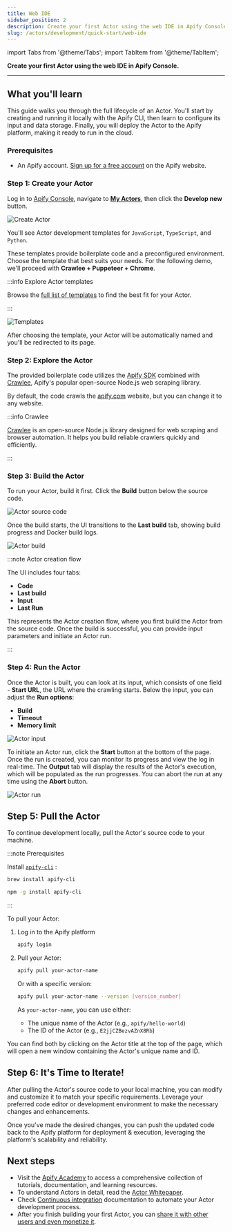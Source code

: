 ```yaml
---
title: Web IDE
sidebar_position: 2
description: Create your first Actor using the web IDE in Apify Console.
slug: /actors/development/quick-start/web-ide
---
```


import Tabs from '@theme/Tabs';
import TabItem from '@theme/TabItem';

**Create your first Actor using the web IDE in Apify Console.**

---

## What you'll learn

This guide walks you through the full lifecycle of an Actor. You'll start by creating and running it locally with the Apify CLI, then learn to configure its input and data storage. Finally, you will deploy the Actor to the Apify platform, making it ready to run in the cloud.

### Prerequisites

- An Apify account. [Sign up for a free account](https://console.apify.com/sign-up) on the Apify website.

### Step 1: Create your Actor

Log in to [Apify Console](https://console.apify.com), navigate to [**My Actors**](https://console.apify.com/actors/development/my-actors), then click the **Develop new** button.

![Create Actor](./images/create-actor.png)

You'll see Actor development templates for `JavaScript`, `TypeScript`, and `Python`.

These templates provide boilerplate code and a preconfigured environment. Choose the template that best suits your needs. For the following demo, we'll proceed with **Crawlee + Puppeteer + Chrome**.

:::info Explore Actor templates

Browse the [full list of templates](https://apify.com/templates) to find the best fit for your Actor.

:::

![Templates](./images/actor-templates.png)

After choosing the template, your Actor will be automatically named and you'll be redirected to its page.

### Step 2: Explore the Actor

The provided boilerplate code utilizes the [Apify SDK](https://docs.apify.com/sdk/js/) combined with [Crawlee](https://crawlee.dev/), Apify's popular open-source Node.js web scraping library.

By default, the code crawls the [apify.com](https://apify.com) website, but you can change it to any website.

:::info Crawlee

[Crawlee](https://crawlee.dev/) is an open-source Node.js library designed for web scraping and browser automation. It helps you build reliable crawlers quickly and efficiently.

:::

### Step 3: Build the Actor

To run your Actor, build it first. Click the **Build** button below the source code.

![Actor source code](./images/actor-source-code.png)

Once the build starts, the UI transitions to the **Last build** tab, showing build progress and Docker build logs.

![Actor build](./images/actor-build.png)

:::note Actor creation flow

The UI includes four tabs:

- **Code**
- **Last build**
- **Input**
- **Last Run**

This represents the Actor creation flow, where you first build the Actor from the source code. Once the build is successful, you can provide input parameters and initiate an Actor run.

:::

### Step 4: Run the Actor

Once the Actor is built, you can look at its input, which consists of one field - **Start URL**, the URL where the crawling starts. Below the input, you can adjust the **Run options**:

- **Build**
- **Timeout**
- **Memory limit**

![Actor input](./images/actor-input.png)

To initiate an Actor run, click the **Start** button at the bottom of the page. Once the run is created, you can monitor its progress and view the log in real-time. The **Output** tab will display the results of the Actor's execution, which will be populated as the run progresses. You can abort the run at any time using the **Abort** button.

![Actor run](./images/actor-run.png)

## Step 5: Pull the Actor

To continue development locally, pull the Actor's source code to your machine.

:::note Prerequisites

Install <code>[apify-cli](https://docs.apify.com/cli/)</code> :

<Tabs>
  <TabItem value="macOS/Linux" label="macOS/Linux">

  ```bash
  brew install apify-cli
  ```

  </TabItem>
  <TabItem value="other platforms" label="Other platforms">

  ```bash
  npm -g install apify-cli
  ```

  </TabItem>
</Tabs>

:::

To pull your Actor:

1. Log in to the Apify platform

    ```bash
    apify login
    ```

2. Pull your Actor:

    ```bash
    apify pull your-actor-name
    ```

    Or with a specific version:

    ```bash
    apify pull your-actor-name --version [version_number]
    ```

    As `your-actor-name`, you can use either:

    - The unique name of the Actor (e.g., `apify/hello-world`)
    - The ID of the Actor (e.g., `E2jjCZBezvAZnX8Rb`)

You can find both by clicking on the Actor title at the top of the page, which will open a new window containing the Actor's unique name and ID.

## Step 6: It's Time to Iterate!

After pulling the Actor's source code to your local machine, you can modify and customize it to match your specific requirements. Leverage your preferred code editor or development environment to make the necessary changes and enhancements.

Once you've made the desired changes, you can push the updated code back to the Apify platform for deployment & execution, leveraging the platform's scalability and reliability.

## Next steps

- Visit the [Apify Academy](/academy) to access a comprehensive collection of tutorials, documentation, and learning resources.
- To understand Actors in detail, read the [Actor Whitepaper](https://whitepaper.actor/).
- Check [Continuous integration](../deployment/continuous_integration.md) documentation to automate your Actor development process.
- After you finish building your first Actor, you can [share it with other users and even monetize it](../../publishing/index.mdx).
